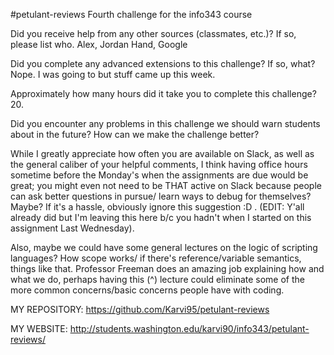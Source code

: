 #petulant-reviews
Fourth challenge for the info343 course

Did you receive help from any other sources (classmates, etc.)? If so, please list who.
Alex, Jordan Hand, Google


Did you complete any advanced extensions to this challenge? If so, what?
Nope. I was going to but stuff came up this week.


Approximately how many hours did it take you to complete this challenge?
20.


Did you encounter any problems in this challenge we should warn students about in the future? How can we make the challenge better?

While I greatly appreciate how often you are available on Slack, as well as the general caliber of your helpful comments, I think having office hours sometime before the Monday's when the assignments are due would be great; you might even not need to be THAT active on Slack because people can ask better questions in pursue/ learn ways to debug for themselves? Maybe? If it's a hassle, obviously ignore this suggestion :D . (EDIT: Y'all already did but I'm leaving this here b/c you hadn't when I started on this assignment Last Wednesday).

Also, maybe we could have some general lectures on the logic of scripting languages? How scope works/ if there's reference/variable semantics, things like that. Professor Freeman
does an amazing job explaining how and what we do, perhaps having this (^) lecture could eliminate some of the more common concerns/basic concerns people have with coding.


MY REPOSITORY: https://github.com/Karvi95/petulant-reviews

MY WEBSITE: http://students.washington.edu/karvi90/info343/petulant-reviews/